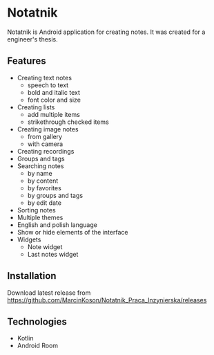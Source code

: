 # Notatnik
Notatnik is Android application for creating notes. It was created for a engineer's thesis.

## Features

* Creating text notes
  	* speech to text
  	* bold and italic text
    * font color and size
* Creating lists
    * add multiple items
	* strikethrough checked items
* Creating image notes
	* from gallery
	* with camera
* Creating recordings  
* Groups and tags
* Searching notes
  	* by name
	* by content
	* by favorites
	* by groups and tags
	* by edit date
* Sorting notes
* Multiple themes
* English and polish language
* Show or hide elements of the interface
* Widgets
	* Note widget
	* Last notes widget

## Installation

Download latest release from https://github.com/MarcinKoson/Notatnik_Praca_Inzynierska/releases

## Technologies

* Kotlin
* Android Room
